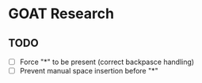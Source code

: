 # GOAT Research

## TODO

- [ ] Force "\*" to be present (correct backpasce handling)
- [ ] Prevent manual space insertion before "\*"
